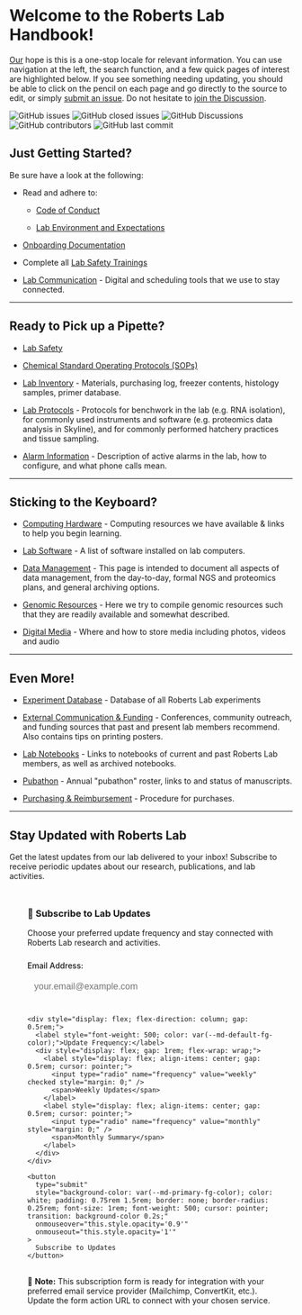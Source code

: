# Welcome to the Roberts Lab Handbook!

[Our](http://robertslab.info/) hope is this is a one-stop locale for relevant information. You can use navigation at the left, the search function, and a few quick pages of interest are highlighted below. If you see something needing updating, you should be able to click on the pencil on each page and go directly to the source to edit, or simply [submit an issue](https://github.com/RobertsLab/resources/issues/new). Do not hesitate to [join the Discussion](https://github.com/RobertsLab/resources/discussions).

![GitHub issues](https://img.shields.io/github/issues-raw/RobertsLab/resources)
![GitHub closed issues](https://img.shields.io/github/issues-closed-raw/RobertsLab/resources?color=%23FF0000)
![GitHub Discussions](https://img.shields.io/github/discussions/RobertsLab/resources)
![GitHub contributors](https://img.shields.io/github/contributors/RobertsLab/resources)
![GitHub last commit](https://img.shields.io/github/last-commit/RobertsLab/resources)


## Just Getting Started?

Be sure have a look at the following:

- Read and adhere to:

    - [Code of Conduct](Code-of-Conduct.md)

    - [Lab Environment and Expectations](Environment-and-Expectations.md)

- [Onboarding Documentation](Onboarding.md)

- Complete all [Lab Safety Trainings](Lab-Safety.md)

- [Lab Communication](Lab-Communication.md) - Digital and scheduling tools that we use to stay connected.

---

## Ready to Pick up a Pipette?

- [Lab Safety](Lab-Safety.md)

- [Chemical Standard Operating Protocols (SOPs)](Chemical-Standard-Operating-Protocols.md)

- [Lab Inventory](Lab-Inventory.md) - Materials, purchasing log, freezer contents, histology samples, primer database.

- [Lab Protocols](https://github.com/RobertsLab/resources/tree/master/protocols) - Protocols for benchwork in the lab (e.g. RNA isolation), for commonly used instruments and software (e.g. proteomics data analysis in Skyline), and for commonly performed hatchery practices and tissue sampling.

- [Alarm Information](Alarm-Information.md) - Description of active alarms in the lab, how to configure, and what phone calls mean.


---

## Sticking to the Keyboard?

- [Computing Hardware](Computing-Hardware.md) - Computing resources we have available & links to help you begin learning.

- [Lab Software](Lab-Software.md) - A list of software installed on lab computers.

- [Data Management](Data-Management.md) - This page is intended to document all aspects of data management, from the day-to-day, formal NGS and proteomics plans, and general archiving options.

- [Genomic Resources](Genomic-Resources.md) - Here we try to compile genomic resources such that they are readily available and somewhat described.

- [Digital Media](Digital-Media.md) - Where and how to store media including photos, videos and audio


---

## Even More!

- [Experiment Database](Experiment-Database.md) - Database of all Roberts Lab experiments

- [External Communication & Funding](External-Communication-and-Funding.md) - Conferences, community outreach, and funding sources that past and present lab members recommend. Also contains tips on printing posters.

- [Lab Notebooks](Lab-Notebooks.md) - Links to notebooks of current and past Roberts Lab members, as well as archived notebooks.

- [Pubathon](Pubathon.md) - Annual "pubathon" roster, links to and status of manuscripts.

- [Purchasing & Reimbursement](Purchasing-and-Reimbursement.md) - Procedure for purchases.

---

## Stay Updated with Roberts Lab

Get the latest updates from our lab delivered to your inbox! Subscribe to receive periodic updates about our research, publications, and lab activities.

<div class="subscription-form" style="background-color: var(--md-default-bg-color); padding: 2rem; border-radius: 0.5rem; border: 1px solid var(--md-default-fg-color--lighter); margin: 1rem 0;">
  <h3 style="margin-top: 0; color: var(--md-primary-fg-color);">📧 Subscribe to Lab Updates</h3>
  <p style="color: var(--md-default-fg-color--light); margin-bottom: 1.5rem;">Choose your preferred update frequency and stay connected with Roberts Lab research and activities.</p>
  
  <form action="#" method="post" style="display: flex; flex-direction: column; gap: 1rem;">
    <div style="display: flex; flex-direction: column; gap: 0.5rem;">
      <label for="email" style="font-weight: 500; color: var(--md-default-fg-color);">Email Address:</label>
      <input 
        type="email" 
        id="email" 
        name="email" 
        required 
        placeholder="your.email@example.com"
        style="padding: 0.75rem; border: 1px solid var(--md-default-fg-color--lighter); border-radius: 0.25rem; font-size: 1rem; background-color: var(--md-default-bg-color);"
      />
    </div>
    
    <div style="display: flex; flex-direction: column; gap: 0.5rem;">
      <label style="font-weight: 500; color: var(--md-default-fg-color);">Update Frequency:</label>
      <div style="display: flex; gap: 1rem; flex-wrap: wrap;">
        <label style="display: flex; align-items: center; gap: 0.5rem; cursor: pointer;">
          <input type="radio" name="frequency" value="weekly" checked style="margin: 0;" />
          <span>Weekly Updates</span>
        </label>
        <label style="display: flex; align-items: center; gap: 0.5rem; cursor: pointer;">
          <input type="radio" name="frequency" value="monthly" style="margin: 0;" />
          <span>Monthly Summary</span>
        </label>
      </div>
    </div>
    
    <button 
      type="submit" 
      style="background-color: var(--md-primary-fg-color); color: white; padding: 0.75rem 1.5rem; border: none; border-radius: 0.25rem; font-size: 1rem; font-weight: 500; cursor: pointer; transition: background-color 0.2s;"
      onmouseover="this.style.opacity='0.9'" 
      onmouseout="this.style.opacity='1'"
    >
      Subscribe to Updates
    </button>
  </form>
  
  <p style="font-size: 0.875rem; color: var(--md-default-fg-color--light); margin-top: 1rem; margin-bottom: 0;">
    📝 <strong>Note:</strong> This subscription form is ready for integration with your preferred email service provider (Mailchimp, ConvertKit, etc.). 
    Update the form action URL to connect with your chosen service.
  </p>
</div>
